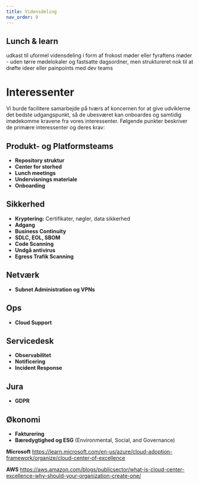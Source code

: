 ```yaml
---
title: Vidensdeling
nav_order: 9
---
```


## Lunch & learn 

udkast til uformel vidensdeling i form af frokost møder eller fyraftens møder - uden tørre mødelokaler og fastsatte dagsordner, men struktureret
nok til at drøfte ideer eller painpoints med dev teams

# Interessenter

Vi burde facilitere samarbejde på tværs af koncernen for at give udviklerne det bedste udgangspunkt, så de
ubesværet kan onboardes og samtidig imødekomme kravene fra vores interessenter. Følgende punkter beskriver de primære interessenter og deres krav:

## Produkt- og Platformsteams
- **Repository struktur**
- **Center for storhed**
- **Lunch meetings**
- **Undervisnings materiale**
- **Onboarding**

## Sikkerhed
- **Kryptering:** Certifikater, nøgler, data sikkerhed
- **Adgang**
- **Business Continuity**
- **SDLC, EOL, SBOM**
- **Code Scanning**
- **Undgå antivirus**
- **Egress Trafik Scanning**

## Netværk
- **Subnet Administration og VPNs**

## Ops
- **Cloud Support**

## Servicedesk
- **Observabilitet**
- **Notificering**
- **Incident Response**

## Jura
- **GDPR**

## Økonomi
- **Fakturering**
- **Bæredygtighed og ESG** (Environmental, Social, and Governance)



**Microsoft**
https://learn.microsoft.com/en-us/azure/cloud-adoption-framework/organize/cloud-center-of-excellence

**AWS**
https://aws.amazon.com/blogs/publicsector/what-is-cloud-center-excellence-why-should-your-organization-create-one/
